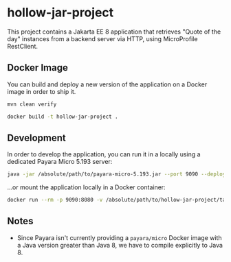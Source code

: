 # hollow-jar-project

This project contains a Jakarta EE 8 application that retrieves "Quote of the day" instances from a backend server via HTTP, using MicroProfile RestClient.

## Docker Image
You can build and deploy a new version of the application on a Docker image in order to ship it.
```bash
mvn clean verify
``` 
```bash
docker build -t hollow-jar-project .
``` 

## Development
In order to develop the application, you can run it in a locally using a dedicated Payara Micro 5.193 server:
```bash
java -jar /absolute/path/to/payara-micro-5.193.jar --port 9090 --deploy target/hollow-jar-project.war
```

...or mount the application locally in a Docker container:
```bash
docker run --rm -p 9090:8080 -v /absolute/path/to/hollow-jar-project/target/:/opt/payara/deployments payara/micro:5.193
```

## Notes
- Since Payara isn't currently providing a `payara/micro` Docker image with a Java version greater than Java 8, we have to compile explicitly to Java 8.
